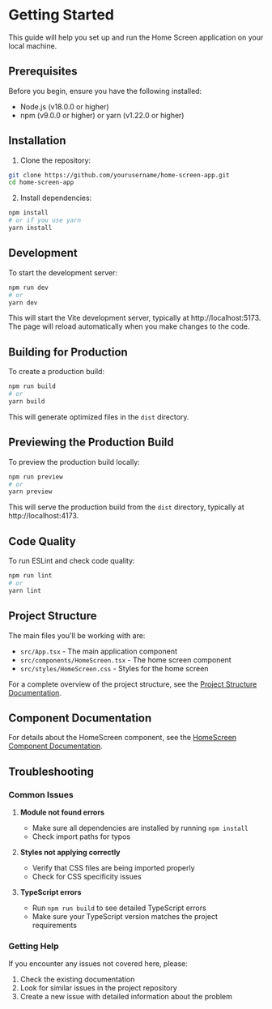 # Getting Started

This guide will help you set up and run the Home Screen application on your local machine.

## Prerequisites

Before you begin, ensure you have the following installed:

- Node.js (v18.0.0 or higher)
- npm (v9.0.0 or higher) or yarn (v1.22.0 or higher)

## Installation

1. Clone the repository:

```bash
git clone https://github.com/yourusername/home-screen-app.git
cd home-screen-app
```

2. Install dependencies:

```bash
npm install
# or if you use yarn
yarn install
```

## Development

To start the development server:

```bash
npm run dev
# or
yarn dev
```

This will start the Vite development server, typically at http://localhost:5173. The page will reload automatically when you make changes to the code.

## Building for Production

To create a production build:

```bash
npm run build
# or
yarn build
```

This will generate optimized files in the `dist` directory.

## Previewing the Production Build

To preview the production build locally:

```bash
npm run preview
# or
yarn preview
```

This will serve the production build from the `dist` directory, typically at http://localhost:4173.

## Code Quality

To run ESLint and check code quality:

```bash
npm run lint
# or
yarn lint
```

## Project Structure

The main files you'll be working with are:

- `src/App.tsx` - The main application component
- `src/components/HomeScreen.tsx` - The home screen component
- `src/styles/HomeScreen.css` - Styles for the home screen

For a complete overview of the project structure, see the [Project Structure Documentation](./project-structure.md).

## Component Documentation

For details about the HomeScreen component, see the [HomeScreen Component Documentation](./components/HomeScreen.md).

## Troubleshooting

### Common Issues

1. **Module not found errors**

   - Make sure all dependencies are installed by running `npm install`
   - Check import paths for typos

2. **Styles not applying correctly**

   - Verify that CSS files are being imported properly
   - Check for CSS specificity issues

3. **TypeScript errors**
   - Run `npm run build` to see detailed TypeScript errors
   - Make sure your TypeScript version matches the project requirements

### Getting Help

If you encounter any issues not covered here, please:

1. Check the existing documentation
2. Look for similar issues in the project repository
3. Create a new issue with detailed information about the problem
